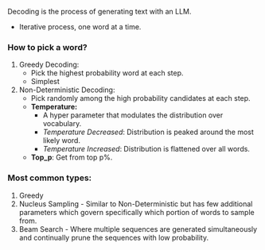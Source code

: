 
 Decoding is the process of generating text with an LLM.
- Iterative process, one word at a time.

### How to pick a word?
1. Greedy Decoding:
	- Pick the highest probability word at each step.
	- Simplest
2. Non-Deterministic Decoding:
	- Pick randomly among the high probability candidates at each step.
	- **Temperature:**
		- A hyper parameter that modulates the distribution over vocabulary.
		- *Temperature Decreased*: Distribution is peaked around the most likely word.
		- *Temperature Increased*: Distribution is flattened over all words.
	- **Top_p**: Get from top p%.

### Most common types:
1. Greedy
2. Nucleus Sampling - Similar to Non-Deterministic but has few additional parameters which govern specifically which portion of words to sample from.
3. Beam Search - Where multiple sequences are generated simultaneously and continually prune the sequences with low probability.
